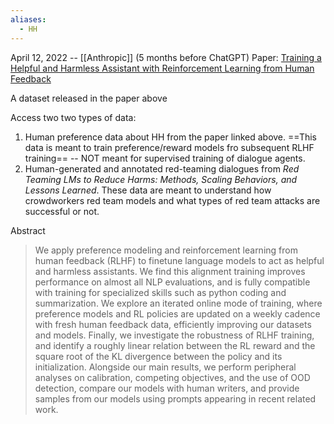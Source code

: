 ```yaml
---
aliases:
  - HH
---
```

April 12, 2022 -- [[Anthropic]] (5 months before ChatGPT)
Paper: [Training a Helpful and Harmless Assistant with Reinforcement Learning from Human Feedback](https://arxiv.org/abs/2204.05862)

A dataset released in the paper above

Access two two types of data:
1. Human preference data about HH from the paper linked above. ==This data is meant to train preference/reward models fro subsequent RLHF training== -- NOT meant for supervised training of dialogue agents.
2. Human-generated and annotated red-teaming dialogues from *Red Teaming LMs to Reduce Harms: Methods, Scaling Behaviors, and Lessons Learned*. These data are meant to understand how crowdworkers red team models and what types of red team attacks are successful or not.

Abstract
> We apply preference modeling and reinforcement learning from human feedback (RLHF) to finetune language models to act as helpful and harmless assistants. We find this alignment training improves performance on almost all NLP evaluations, and is fully compatible with training for specialized skills such as python coding and summarization. We explore an iterated online mode of training, where preference models and RL policies are updated on a weekly cadence with fresh human feedback data, efficiently improving our datasets and models. Finally, we investigate the robustness of RLHF training, and identify a roughly linear relation between the RL reward and the square root of the KL divergence between the policy and its initialization. Alongside our main results, we perform peripheral analyses on calibration, competing objectives, and the use of OOD detection, compare our models with human writers, and provide samples from our models using prompts appearing in recent related work.